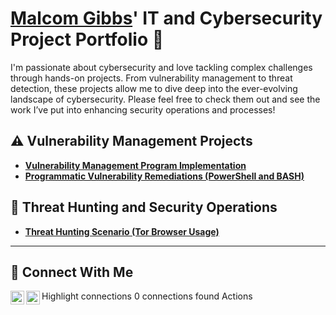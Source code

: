 # <a href="https://www.linkedin.com/in/malcom-gibbs/">Malcom Gibbs</a>' IT and Cybersecurity Project Portfolio 🔐

I'm passionate about cybersecurity and love tackling complex challenges through hands-on projects. From vulnerability management to threat detection, these projects allow me to dive deep into the ever-evolving landscape of cybersecurity. Please feel free to check them out and see the work I’ve put into enhancing security operations and processes!


## ⚠️ Vulnerability Management Projects

- **[Vulnerability Management Program Implementation](https://github.com/joshcybertest/vulnerability-management-program)**
- **[Programmatic Vulnerability Remediations (PowerShell and BASH)](https://github.com/joshcybertest/programmatic-vulnerability-remediations)**

## 🚨 Threat Hunting and Security Operations

- **[Threat Hunting Scenario (Tor Browser Usage)](https://github.com/joshmadakor0/threat-hunting-scenario-tor)**

<hr/>

## 🤳 Connect With Me

[<img align="left" alt="OMGibbs | X/Twitter" width="22px" src="https://cdn.jsdelivr.net/npm/simple-icons@v3/icons/twitter.svg" />][twitter]
[<img align="left" alt="Malcom Gibbs | LinkedIn" width="22px" src="https://cdn.jsdelivr.net/npm/simple-icons@v3/icons/linkedin.svg" />][linkedin]

[twitter]: https://twitter.com/omgibbs
[linkedin]: https://linkedin.com/in/Malcom-Gibbs

<!--
<img width="35" alt="image" src="https://github.com/user-attachments/assets/2f41c7cd-5ea8-4475-b451-a37161b6c3fb"> 
<img width="35" alt="image" src="https://github.com/user-attachments/assets/77649969-9910-4994-8b96-74a116cfb2a8">
-->

Highlight connections
0 connections found
Actions
